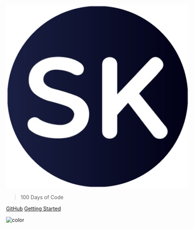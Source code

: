 <img class="logo" src="_img/logo-500.png" alt="Solomon M. Kamanga">

> 100 Days of Code

[GitHub](https://github.com/solomonkamanga/100-days-of-code/)
[Getting Started](/README.md)

<!-- background color -->
![color](#ffffff)